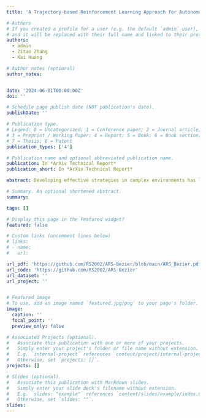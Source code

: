 ```yaml
---
title: 'A Trajectory-based Reinforcement Learning Approach for Autonomous Locomotion of a Rat Robot'

# Authors
# If you created a profile for a user (e.g. the default `admin` user), write the username (folder name) here
# and it will be replaced with their full name and linked to their profile.
authors:
  - admin
  - Zitao Zhang
  - Kai Huang

# Author notes (optional)
author_notes:


date: '2024-06-01T00:00:00Z'
doi: ''

# Schedule page publish date (NOT publication's date).
publishDate: ''

# Publication type.
# Legend: 0 = Uncategorized; 1 = Conference paper; 2 = Journal article;
# 3 = Preprint / Working Paper; 4 = Report; 5 = Book; 6 = Book section;
# 7 = Thesis; 8 = Patent
publication_types: ['4']

# Publication name and optional abbreviated publication name.
publication: In *ArXiv Technical Report*
publication_short: In *ArXiv Technical Report*

abstract: Developing effective strategies in complex environments has long been a challenge for small robots. Due to limited space, small robots often have scarce sensing and computation resources, making it difficult for them to comprehend the intricate nature of nonlinear dynamics and learn motion strategy from scratch. In this paper, we propose a novel lightweight trajectory-based reinforcement learning approach for enabling robots to learn adaptive motion in complex terrains. Our method leverages the Augmented Random Search (ARS) algorithm to optimize control parameters for Bezier curves, which in turn generate motion trajectories for the robot. The Bezier curves provide prior knowledge to decrease the learning difficulty, while ARS provides an efficient optimization strategy with small computation cost. Additionally, we design a simple environment randomization method that trains the robot in diverse environments, enabling it to learn a general strategy for walking and navigating obstacles instead of being limited to a specific scenario. We evaluate our method in various scenarios with different obstacles, and the experimental results demonstrate its superior performance with minimal computational cost.

# Summary. An optional shortened abstract.
summary: 

tags: []

# Display this page in the Featured widget?
featured: false

# Custom links (uncomment lines below)
# links:
# - name: 
#   url: 

url_pdf: 'https://github.com/RS2002/ARS-Bezier/blob/main/ARS_Bezier.pdf'
url_code: 'https://github.com/RS2002/ARS-Bezier'
url_dataset: ''
url_project: ''


# Featured image
# To use, add an image named `featured.jpg/png` to your page's folder.
image:
  caption: ''
  focal_point: ''
  preview_only: false

# Associated Projects (optional).
#   Associate this publication with one or more of your projects.
#   Simply enter your project's folder or file name without extension.
#   E.g. `internal-project` references `content/project/internal-project/index.md`.
#   Otherwise, set `projects: []`.
projects: []

# Slides (optional).
#   Associate this publication with Markdown slides.
#   Simply enter your slide deck's filename without extension.
#   E.g. `slides: "example"` references `content/slides/example/index.md`.
#   Otherwise, set `slides: ""`.
slides: 
---
```


